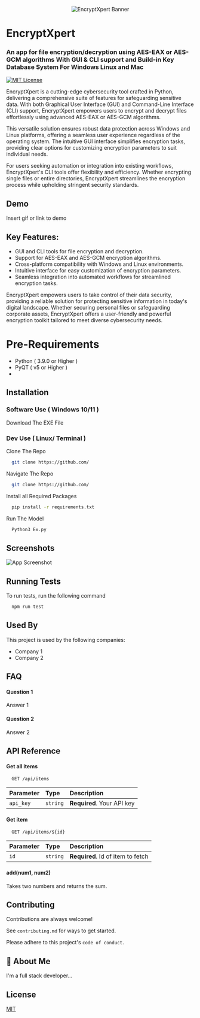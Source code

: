 <p align="center">
  <img src="https://github.com/naemazam/EncryptXpert/blob/main/banner.png" alt="EncryptXpert Banner">
</p>

# EncryptXpert

### An app for file encryption/decryption using AES-EAX or AES-GCM algorithms With GUI & CLI support and Build-in Key Database System For Windows Linux and Mac

[![MIT License](https://img.shields.io/badge/License-MIT-green.svg)](https://choosealicense.com/licenses/mit/)

EncryptXpert is a cutting-edge cybersecurity tool crafted in Python, delivering a comprehensive suite of features for safeguarding sensitive data. With both Graphical User Interface (GUI) and Command-Line Interface (CLI) support, EncryptXpert empowers users to encrypt and decrypt files effortlessly using advanced AES-EAX or AES-GCM algorithms.

This versatile solution ensures robust data protection across Windows and Linux platforms, offering a seamless user experience regardless of the operating system. The intuitive GUI interface simplifies encryption tasks, providing clear options for customizing encryption parameters to suit individual needs.

For users seeking automation or integration into existing workflows, EncryptXpert's CLI tools offer flexibility and efficiency. Whether encrypting single files or entire directories, EncryptXpert streamlines the encryption process while upholding stringent security standards.






## Demo

Insert gif or link to demo


## Key Features:

- GUI and CLI tools for file encryption and decryption.
- Support for AES-EAX and AES-GCM encryption algorithms.
- Cross-platform compatibility with Windows and Linux environments.
- Intuitive interface for easy customization of encryption parameters.
- Seamless integration into automated workflows for streamlined encryption tasks.

EncryptXpert empowers users to take control of their data security, providing a reliable solution for protecting sensitive information in today's digital landscape. Whether securing personal files or safeguarding corporate assets, EncryptXpert offers a user-friendly and powerful encryption toolkit tailored to meet diverse cybersecurity needs.

# Pre-Requirements
- Python ( 3.9.0 or Higher )
- PyQT ( v5 or Higher )
- 

## Installation  

### Software Use ( Windows 10/11 )

Download The EXE File 

### Dev Use ( Linux/ Terminal )

Clone The Repo 
```bash
  git clone https://github.com/ 
```

Navigate The Repo 

```bash
  git clone https://github.com/ 
```

Install all Required Packages

```bash
  pip install -r requirements.txt
```
Run The Model

```bash
  Python3 Ex.py
```
    
## Screenshots

![App Screenshot](https://via.placeholder.com/468x300?text=App+Screenshot+Here)


## Running Tests

To run tests, run the following command

```bash
  npm run test
```


## Used By

This project is used by the following companies:

- Company 1
- Company 2


## FAQ

#### Question 1

Answer 1

#### Question 2

Answer 2


## API Reference

#### Get all items

```http
  GET /api/items
```

| Parameter | Type     | Description                |
| :-------- | :------- | :------------------------- |
| `api_key` | `string` | **Required**. Your API key |

#### Get item

```http
  GET /api/items/${id}
```

| Parameter | Type     | Description                       |
| :-------- | :------- | :-------------------------------- |
| `id`      | `string` | **Required**. Id of item to fetch |

#### add(num1, num2)

Takes two numbers and returns the sum.


## Contributing

Contributions are always welcome!

See `contributing.md` for ways to get started.

Please adhere to this project's `code of conduct`.


## 🚀 About Me
I'm a full stack developer...


## License

[MIT](https://choosealicense.com/licenses/mit/)

